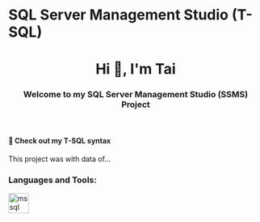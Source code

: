 # SQL Server Management Studio (T-SQL)

<h1 align="center">Hi 👋, I'm Tai</h1>
<h3 align="center"> Welcome to my SQL Server Management Studio (SSMS) Project </h3>
<br/>
<h4>  🌱 Check out my T-SQL syntax </h4>

<p> This project was with data of... </p>

<h3 align="left">Languages and Tools:</h3>
<p align="left"> <a href="https://www.microsoft.com/en-us/sql-server" target="_blank" rel="noreferrer"> <img src="https://www.svgrepo.com/show/303229/microsoft-sql-server-logo.svg" alt="mssql" width="40" height="40"/> </a>  <a href="https://www.mysql.com/" target="_blank" rel="noreferrer"> </p>
